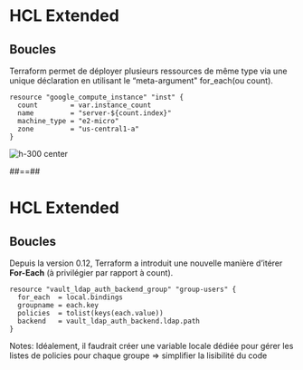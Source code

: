 <!-- .slide: class="with-code-bg-dark"-->

# HCL Extended

## Boucles

Terraform permet de déployer plusieurs ressources de même type via une unique déclaration en utilisant le “meta-argument" for_each(ou count).<br>
```hcl-terraform
resource "google_compute_instance" "inst" {
  count        = var.instance_count
  name         = "server-${count.index}"
  machine_type = "e2-micro"
  zone         = "us-central1-a"
}
```
![h-300 center](./assets/images/hil_boucle.png)

##==##

<!-- .slide: class="with-code-bg-dark"-->

# HCL Extended

## Boucles

Depuis la version 0.12, Terraform a introduit une nouvelle manière d’itérer **For-Each** (à privilégier par rapport à count).

```hcl-terraform
resource "vault_ldap_auth_backend_group" "group-users" {
  for_each  = local.bindings
  groupname = each.key
  policies  = tolist(keys(each.value))
  backend   = vault_ldap_auth_backend.ldap.path
}
```
Notes: 
Idéalement, il faudrait créer une variable locale dédiée pour gérer les listes de policies pour chaque groupe => simplifier la lisibilité du code